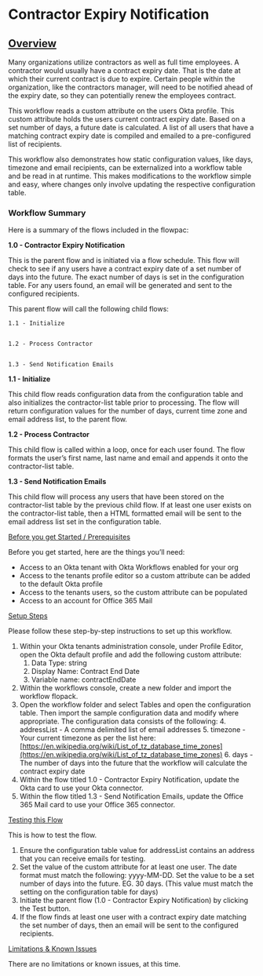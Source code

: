 <!-- Copy and paste the converted output. -->

<!-----
NEW: Check the "Suppress top comment" option to remove this info from the output.

Conversion time: 0.717 seconds.


Using this Markdown file:

1. Paste this output into your source file.
2. See the notes and action items below regarding this conversion run.
3. Check the rendered output (headings, lists, code blocks, tables) for proper
   formatting and use a linkchecker before you publish this page.

Conversion notes:

* Docs to Markdown version 1.0β29
* Thu Oct 15 2020 22:17:56 GMT-0700 (PDT)
* Source doc: readme.md
----->



# Contractor Expiry Notification


## <span style="text-decoration:underline;">Overview</span>

Many organizations utilize contractors as well as full time employees. A contractor would usually have a contract expiry date. That is the date at which their current contract is due to expire. Certain people within the organization, like the contractors manager, will need to be notified ahead of the expiry date, so they can potentially renew the employees contract.

This workflow reads a custom attribute on the users Okta profile. This custom attribute holds the users current contract expiry date. Based on a set number of days, a future date is calculated. A list of all users that have a matching contract expiry date is compiled and emailed to a pre-configured list of recipients.

This workflow also demonstrates how static configuration values, like days, timezone and email recipients, can be externalized into a workflow table and be read in at runtime. This makes modifications to the workflow simple and easy, where changes only involve updating the respective configuration table.


### Workflow Summary

Here is a summary of the flows included in the flowpac:

**1.0 - Contractor Expiry Notification**

This is the parent flow and is initiated via a flow schedule. This flow will check to see if any users have a contract expiry date of a set number of days into the future. The exact number of days is set in the configuration table. For any users found, an email will be generated and sent to the configured recipients.

This parent flow will call the following child flows:


    1.1 - Initialize


    1.2 - Process Contractor


    1.3 - Send Notification Emails

**1.1 - Initialize**

This child flow reads configuration data from the configuration table and also initializes the contractor-list table prior to processing. The flow will return configuration values for the number of days, current time zone and email address list, to the parent flow.

**1.2 - Process Contractor**

This child flow is called within a loop, once for each user found. The flow formats the user’s first name, last name and email and appends it onto the contractor-list table.

**1.3 - Send Notification Emails**

This child flow will process any users that have been stored on the contractor-list table by the previous child flow. If at least one user exists on the contractor-list table, then a HTML formatted email will be sent to the email address list set in the configuration table.

<span style="text-decoration:underline;">Before you get Started / Prerequisites</span>

Before you get started, here are the things you’ll need:



*   Access to an Okta tenant with Okta Workflows enabled for your org 
*   Access to the tenants profile editor so a custom attribute can be added to the default Okta profile
*   Access to the tenants users, so the custom attribute can be populated
*   Access to an account for Office 365 Mail

<span style="text-decoration:underline;">Setup Steps</span>

Please follow these step-by-step instructions to set up this workflow.



1. Within your Okta tenants administration console, under Profile Editor, open the Okta default profile and add the following custom attribute:
    1. Data Type: string
    2. Display Name: Contract End Date
    3. Variable name: contractEndDate
2. Within the workflows console, create a new folder and import the workflow flopack.
3. Open the workflow folder and select Tables and open the configuration table. Then import the sample configuration data and modify where appropriate. The configuration data consists of the following:
    4. addressList - A comma delimited list of email addresses
    5. timezone - Your current timezone as per the list here: [https://en.wikipedia.org/wiki/List_of_tz_database_time_zones](https://en.wikipedia.org/wiki/List_of_tz_database_time_zones)
    6. days - The number of days into the future that the workflow will calculate the contract expiry date
4. Within the flow titled 1.0 - Contractor Expiry Notification, update the Okta card to use your Okta connector.
5. Within the flow titled 1.3 - Send Notification Emails, update the Office 365 Mail card to use your Office 365 connector.

<span style="text-decoration:underline;">Testing this Flow</span>

This is how to test the flow.



1. Ensure the configuration table value for addressList contains an address that you can receive emails for testing.
2. Set the value of the custom attribute for at least one user. The date format must match the following: yyyy-MM-DD. Set the value to be a set number of days into the future. EG. 30 days. (This value must match the setting on the configuration table for days)
3. Initiate the parent flow (1.0 - Contractor Expiry Notification) by clicking the Test button.
4. If the flow finds at least one user with a contract expiry date matching the set number of days, then an email will be sent to the configured recipients.

<span style="text-decoration:underline;">Limitations & Known Issues</span>

There are no limitations or known issues, at this time.
